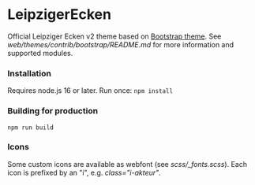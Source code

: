 # LeipzigerEcken

Official Leipziger Ecken v2 theme based on [Bootstrap theme](https://www.drupal.org/project/bootstrap). See *web/themes/contrib/bootstrap/README.md* for more information and supported modules.

### Installation

Requires node.js 16 or later. Run once:
`npm install` 

### Building for production

`npm run build`

### Icons

Some custom icons are available as webfont (see *scss/_fonts.scss*). Each icon is prefixed by an "i", e.g. *class="i-akteur"*.
